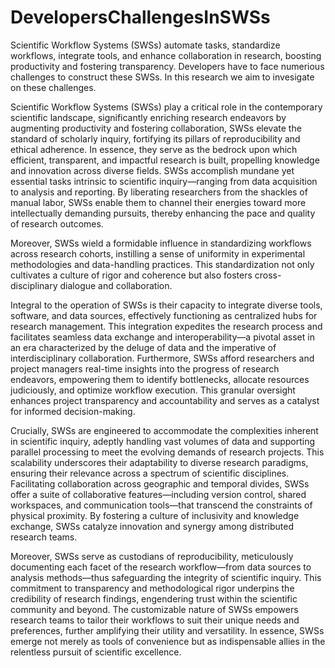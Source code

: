 # DevelopersChallengesInSWSs
Scientific Workflow Systems (SWSs) automate tasks, standardize workflows, integrate tools, and enhance collaboration in research, boosting productivity and fostering transparency. Developers have to face numerious challenges to construct these SWSs. In this research we aim to invesigate on these challenges.

Scientific Workflow Systems (SWSs) play a critical role in the contemporary scientific landscape, significantly enriching research endeavors by augmenting productivity and fostering collaboration, SWSs elevate the standard of scholarly inquiry, fortifying its pillars of reproducibility and ethical adherence. In essence, they serve as the bedrock upon which efficient, transparent, and impactful research is built, propelling knowledge and innovation across diverse fields. SWSs accomplish mundane yet essential tasks intrinsic to scientific inquiry—ranging from data acquisition to analysis and reporting. By liberating researchers from the shackles of manual labor, SWSs enable them to channel their energies toward more intellectually demanding pursuits, thereby enhancing the pace and quality of research outcomes.

Moreover, SWSs wield a formidable influence in standardizing workflows across research cohorts, instilling a sense of uniformity in experimental methodologies and data-handling practices. This standardization not only cultivates a culture of rigor and coherence but also fosters cross-disciplinary dialogue and collaboration.

Integral to the operation of SWSs is their capacity to integrate diverse tools, software, and data sources, effectively functioning as centralized hubs for research management. This integration expedites the research process and facilitates seamless data exchange and interoperability—a pivotal asset in an era characterized by the deluge of data and the imperative of interdisciplinary collaboration. Furthermore, SWSs afford researchers and project managers real-time insights into the progress of research endeavors, empowering them to identify bottlenecks, allocate resources judiciously, and optimize workflow execution. This granular oversight enhances project transparency and accountability and serves as a catalyst for informed decision-making.

Crucially, SWSs are engineered to accommodate the complexities inherent in scientific inquiry, adeptly handling vast volumes of data and supporting parallel processing to meet the evolving demands of research projects. This scalability underscores their adaptability to diverse research paradigms, ensuring their relevance across a spectrum of scientific disciplines. Facilitating collaboration across geographic and temporal divides, SWSs offer a suite of collaborative features—including version control, shared workspaces, and communication tools—that transcend the constraints of physical proximity. By fostering a culture of inclusivity and knowledge exchange, SWSs catalyze innovation and synergy among distributed research teams.

Moreover, SWSs serve as custodians of reproducibility, meticulously documenting each facet of the research workflow—from data sources to analysis methods—thus safeguarding the integrity of scientific inquiry. This commitment to transparency and methodological rigor underpins the credibility of research findings, engendering trust within the scientific community and beyond. The customizable nature of SWSs empowers research teams to tailor their workflows to suit their unique needs and preferences, further amplifying their utility and versatility. In essence, SWSs emerge not merely as tools of convenience but as indispensable allies in the relentless pursuit of scientific excellence.


